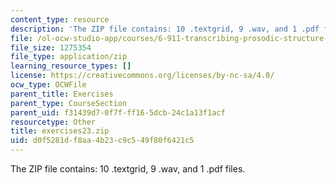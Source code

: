 ```yaml
---
content_type: resource
description: 'The ZIP file contains: 10 .textgrid, 9 .wav, and 1 .pdf files.'
file: /ol-ocw-studio-app/courses/6-911-transcribing-prosodic-structure-of-spoken-utterances-with-tobi-january-iap-2006/d0f5281df8aa4b23c9c549f80f6421c5_exercises23.zip
file_size: 1275354
file_type: application/zip
learning_resource_types: []
license: https://creativecommons.org/licenses/by-nc-sa/4.0/
ocw_type: OCWFile
parent_title: Exercises
parent_type: CourseSection
parent_uid: f31439d7-0f7f-ff16-5dcb-24c1a13f1acf
resourcetype: Other
title: exercises23.zip
uid: d0f5281d-f8aa-4b23-c9c5-49f80f6421c5
---
```

The ZIP file contains: 10 .textgrid, 9 .wav, and 1 .pdf files.